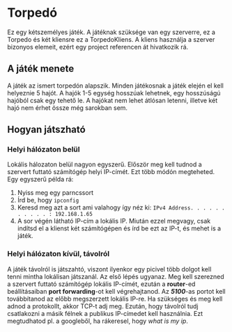 # Torpedó
Ez egy kétszemélyes játék. A játéknak szüksége van egy szerverre, ez a Torpedo és két kliensre ez a TorpedoKliens. A kliens használja a szerver bizonyos elemeit, ezért egy project referencen át hivatkozik rá.
## A játék menete
A játék az ismert torpedón alapszik. Minden játékosnak a játék elején el kell helyeznie 5 hajót. A hajók 1-5 egység hosszúak lehetnek, egy hosszúságú hajóból csak egy tehető le. A hajókat nem lehet átlósan letenni, illetve két hajó nem érhet össze még sarokban sem.
## Hogyan játszható
### Helyi hálózaton belül
Lokális hálozaton belül nagyon egyszerű. Először meg kell tudnod a szervert futtató számítógép helyi IP-címét. Ezt több módón megteheted. Egy egyszerű példa rá:
1. Nyiss meg egy parncssort
2. Írd be, hogy `ipconfig`
3. Keresd meg azt a sort ami valahogy így néz ki: `IPv4 Address. . . . . . . . . . . : 192.168.1.65`
4. A sor végén látható IP-cím a lokális IP.
Miután ezzel megvagy, csak indítsd el a klienst két számítógépen és írd be ezt az IP-t, és mehet is a játék.
### Helyi hálózaton kívül, távolról
A játék távolról is játszahtó, viszont ilyenkor egy picivel több dolgot kell tenni mintha lokálisan játszanál. Az első lépés ugyanaz. Meg kell szerezned a szervert futtató számítógép lokális IP-címét, ezután a **router**-ed beállításaiban **port forwarding**-ot kell végrehajtanod. Az **_5100_**-as portot kell továbbítanod az előbb megszerzett lokális IP-re. Ha szükséges és meg kell adnod a protokollt, akkor TCP-t adj meg. Ezután, hogy távolról tudj csatlakozni a másik félnek a publikus IP-címedet kell használnia. Ezt megtudhatod pl. a googleből, ha rákeresel, hogy _what is my ip_.
